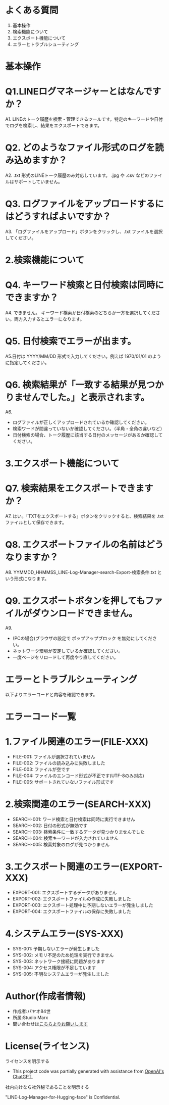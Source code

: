 # よくある質問
1. 基本操作
2. 検索機能について
3. エクスポート機能について
4. エラーとトラブルシューティング

# 基本操作
# Q1.LINEログマネージャーとはなんですか？
A1. LINEのトーク履歴を検索・管理できるツールです。特定のキーワードや日付でログを検索し、結果をエクスポートできます。
# Q2. どのようなファイル形式のログを読み込めますか？
A2. .txt 形式のLINEトーク履歴のみ対応しています。 .jpg や .csv などのファイルはサポートしていません。
# Q3. ログファイルをアップロードするにはどうすればよいですか？
A3. 「ログファイルをアップロード」ボタンをクリックし、.txt ファイルを選択してください。

# 2.検索機能について
# Q4. キーワード検索と日付検索は同時にできますか？
A4. できません。 キーワード検索か日付検索のどちらか一方を選択してください。両方入力するとエラーになります。
# Q5. 日付検索でエラーが出ます。
A5.日付は YYYY/MM/DD 形式で入力してください。例えば 1970/01/01 のように指定してください。
# Q6. 検索結果が「一致する結果が見つかりませんでした。」と表示されます。
A6.
* ログファイルが正しくアップロードされているか確認してください。
* 検索ワードが間違っていないか確認してください。（半角・全角の違いなど）
* 日付検索の場合、トーク履歴に該当する日付のメッセージがあるか確認してください。

# 3.エクスポート機能について
# Q7. 検索結果をエクスポートできますか？
A7. はい。「TXTをエクスポートする」ボタンをクリックすると、検索結果を .txt ファイルとして保存できます。
# Q8. エクスポートファイルの名前はどうなりますか？
A8. YYMMDD_HHMMSS_LINE-Log-Manager-search-Export-検索条件.txt という形式になります。
# Q9. エクスポートボタンを押してもファイルがダウンロードできません。
A9.
* (PCの場合)ブラウザの設定で ポップアップブロック を無効にしてください。
* ネットワーク環境が安定しているか確認してください。
* 一度ページをリロードして再度やり直してください。

# エラーとトラブルシューティング
以下よりエラーコードと内容を確認できます。
# エラーコード一覧
# 1.ファイル関連のエラー(FILE-XXX)
* FILE-001: ファイルが選択されていません
* FILE-002: ファイルの読み込みに失敗しました
* FILE-003: ファイルが空です
* FILE-004: ファイルのエンコード形式が不正です(UTF-8のみ対応)
* FILE-005: サポートされていないファイル形式です

# 2.検索関連のエラー(SEARCH-XXX)
* SEARCH-001: ワード検索と日付検索は同時に実行できません
* SEARCH-002: 日付の形式が無効です
* SEARCH-003: 検索条件に一致するデータが見つかりませんでした
* SEARCH-004: 検索キーワードが入力されていません
* SEARCH-005: 検索対象のログが見つかりません

# 3.エクスポート関連のエラー(EXPORT-XXX)
* EXPORT-001: エクスポートするデータがありません
* EXPORT-002: エクスポートファイルの作成に失敗しました
* EXPORT-003: エクスポート処理中に予期しないエラーが発生しました
* EXPORT-004: エクスポートファイルの保存に失敗しました

# 4.システムエラー(SYS-XXX)
* SYS-001: 予期しないエラーが発生しました
* SYS-002: メモリ不足のため処理を実行できません
* SYS-003: ネットワーク接続に問題があります
* SYS-004: アクセス権限が不足しています
* SYS-005: 不明なシステムエラーが発生しました








# Author(作成者情報)

* 作成者:パヤオ84世
* 所属:Studio Marx
* 問い合わせは[こちらよりお願いします](https://forms.gle/cQrvEu6Q4q94MjCSA)

# License(ライセンス)
ライセンスを明示する

* This project code was partially generated with assistance from [OpenAI's ChatGPT.](https://chatgpt.com/)

社内向けなら社外秘であることを明示する

"LINE-Log-Manager-for-Hugging-face" is Confidential.
